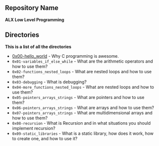 ## Repository Name

**ALX Low Level Programming**

## Directories

**This is a list of all the directories**

* [0x00-hello_world](https://github.com/Polarthebear/alx-low_level_programming/tree/master/0x00-hello_world) - Why C programming is awesome.
* `0x01-variables_if_else_while` - What are the arithmetic operators and how to use them?
* `0x02-functions_nested_loops` - What are nested loops and how to use them?
* `0x03-debugging` - What is debugging?
* `0x04-more_functions_nested_loops` - What are nested loops and how to use them?
* `0x05-pointers_arrays_strings` - What are pointers and how to use them?
* `0x06-pointers_arrays_strings` - What are arrays and how to use them?
* `0x07-pointers_arrays_strings` - What are multidimensional arrays and how to use them?
* `0x08-recursion` - What is Recursion and in what situations you should implement recursion?
* `0x09-static_libraries` - What is a static library, how does it work, how to create one, and how to use it?
